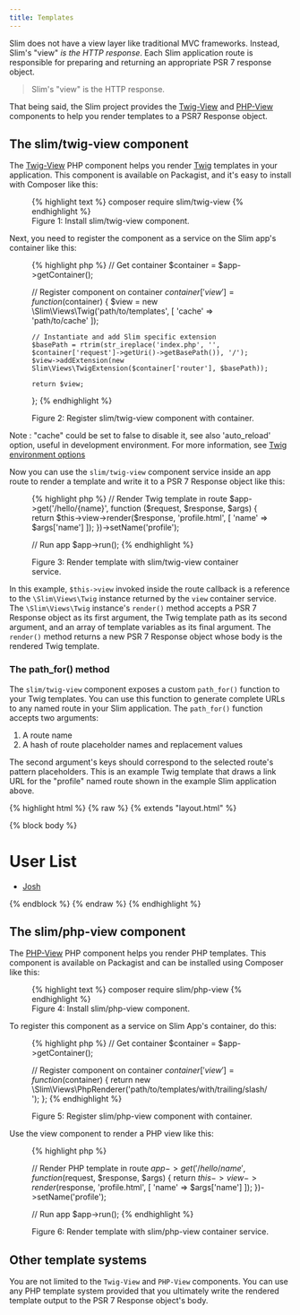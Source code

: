 ```yaml
---
title: Templates
---
```


Slim does not have a view layer like traditional MVC frameworks. Instead,
Slim's "view" _is the HTTP response_. Each Slim application route is responsible
for preparing and returning an appropriate PSR 7 response object.

> Slim's "view" is the HTTP response.

That being said, the Slim project provides the [Twig-View](#the-slimtwig-view-component) and
[PHP-View](#the-slimphp-view-component) components to help you render templates to a PSR7
Response object.

## The slim/twig-view component

The [Twig-View][twigview] PHP component helps you render [Twig][twig]
templates in your application. This component is available on Packagist, and
it's easy to install with Composer like this:

[twigview]: https://github.com/slimphp/Twig-View
[twig]: http://twig.sensiolabs.org/

<figure>
{% highlight text %}
composer require slim/twig-view
{% endhighlight %}
<figcaption>Figure 1: Install slim/twig-view component.</figcaption>
</figure>

Next, you need to register the component as a service on the Slim app's
container like this:

<figure>
{% highlight php %}
<?php
// Create app
$app = new \Slim\App();

// Get container
$container = $app->getContainer();

// Register component on container
$container['view'] = function ($container) {
    $view = new \Slim\Views\Twig('path/to/templates', [
        'cache' => 'path/to/cache'
    ]);
    
    // Instantiate and add Slim specific extension
    $basePath = rtrim(str_ireplace('index.php', '', $container['request']->getUri()->getBasePath()), '/');
    $view->addExtension(new Slim\Views\TwigExtension($container['router'], $basePath));

    return $view;
};
{% endhighlight %}
<figcaption>Figure 2: Register slim/twig-view component with container.</figcaption>
</figure>

Note : "cache" could be set to false to disable it, see also 'auto_reload' option, useful in development environment. For more information, see [Twig environment options](https://twig.sensiolabs.org/doc/2.x/api.html#environment-options)

Now you can use the `slim/twig-view` component service inside an app route
to render a template and write it to a PSR 7 Response object like this:

<figure>
{% highlight php %}
// Render Twig template in route
$app->get('/hello/{name}', function ($request, $response, $args) {
    return $this->view->render($response, 'profile.html', [
        'name' => $args['name']
    ]);
})->setName('profile');

// Run app
$app->run();
{% endhighlight %}
<figcaption>Figure 3: Render template with slim/twig-view container service.</figcaption>
</figure>

In this example, `$this->view` invoked inside the route callback is a reference
to the `\Slim\Views\Twig` instance returned by the `view` container service.
The `\Slim\Views\Twig` instance's `render()` method accepts a PSR 7 Response
object as its first argument, the Twig template path as its second argument,
and an array of template variables as its final argument. The `render()` method
returns a new PSR 7 Response object whose body is the rendered Twig template.

### The path_for() method

The `slim/twig-view` component exposes a custom `path_for()` function
to your Twig templates. You can use this function to generate complete
URLs to any named route in your Slim application. The `path_for()`
function accepts two arguments:

1. A route name
2. A hash of route placeholder names and replacement values

The second argument's keys should correspond to the selected route's pattern
placeholders. This is an example Twig template that draws a link URL
for the "profile" named route shown in the example Slim application above.

{% highlight html %}
{% raw %}
{% extends "layout.html" %}

{% block body %}
<h1>User List</h1>
<ul>
    <li><a href="{{ path_for('profile', { 'name': 'josh' }) }}">Josh</a></li>
</ul>
{% endblock %}
{% endraw %}
{% endhighlight %}

## The slim/php-view component

The [PHP-View][phpview] PHP component helps you render PHP templates.
This component is available on Packagist and can be installed using
Composer like this:

[phpview]: https://github.com/slimphp/PHP-View

<figure>
{% highlight text %}
composer require slim/php-view
{% endhighlight %}
<figcaption>Figure 4: Install slim/php-view component.</figcaption>
</figure>

To register this component as a service on Slim App's container, do this:

<figure>
{% highlight php %}
<?php
// Create app
$app = new \Slim\App();

// Get container
$container = $app->getContainer();

// Register component on container
$container['view'] = function ($container) {
    return new \Slim\Views\PhpRenderer('path/to/templates/with/trailing/slash/');
};
{% endhighlight %}
<figcaption>Figure 5: Register slim/php-view component with container.</figcaption>
</figure>

Use the view component to render a PHP view like this:

<figure>
{% highlight php %}

// Render PHP template in route
$app->get('/hello/{name}', function ($request, $response, $args) {
    return $this->view->render($response, 'profile.html', [
        'name' => $args['name']
    ]);
})->setName('profile');

// Run app
$app->run();
{% endhighlight %}
<figcaption>Figure 6: Render template with slim/php-view container service.</figcaption>
</figure>

## Other template systems

You are not limited to the `Twig-View` and `PHP-View` components. You
can use any PHP template system provided that you ultimately write the rendered
template output to the PSR 7 Response object's body.

